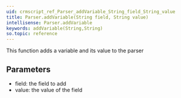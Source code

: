 ```yaml
---
uid: crmscript_ref_Parser_addVariable_String_field_String_value
title: Parser.addVariable(String field, String value)
intellisense: Parser.addVariable
keywords: addVariable(String,String)
so.topic: reference
---
```


This function adds a variable and its value to the parser



## Parameters


 - field: the field to add
 - value: the value of the field


